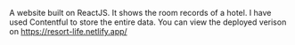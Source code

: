 A website built on ReactJS. It shows the room records of a hotel. 
I have used Contentful to store the entire data.
You can view the deployed verison on https://resort-life.netlify.app/
